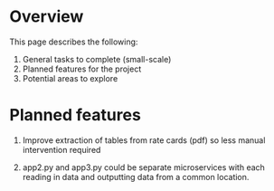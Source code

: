 # Overview

This page describes the following:

1. General tasks to complete (small-scale)
2. Planned features for the project
3. Potential areas to explore 


# Planned features

1. Improve extraction of tables from rate cards (pdf) so less manual intervention required

2. app2.py and app3.py could be separate microservices with each reading in data and outputting data from a common location.